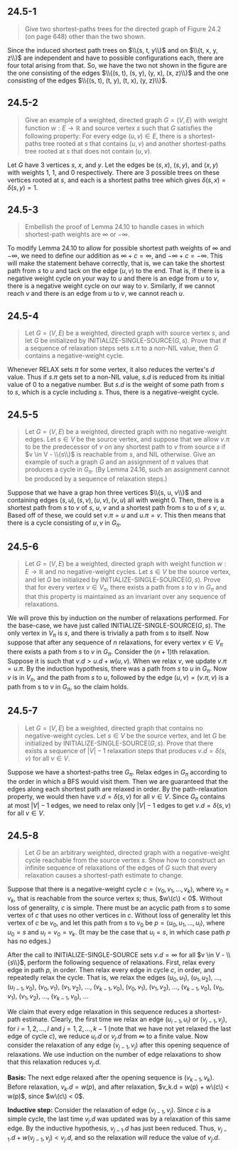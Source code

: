 ## 24.5-1

> Give two shortest-paths trees for the directed graph of Figure 24.2 (on page 648) other than the two shown.

Since the induced shortest path trees on $\\{s, t, y\\}$ and on $\\{t, x, y, z\\}$ are independent and have to possible configurations each, there are four total arising from that. So, we have the two not shown in the figure are the one consisting of the edges $\\{(s, t), (s, y), (y, x), (x, z)\\}$ and the one consisting of the edges $\\{(s, t), (t, y), (t, x), (y, z)\\}$.

## 24.5-2

> Give an example of a weighted, directed graph $G = (V, E)$ with weight function $w: E \rightarrow \mathbb R$ and source vertex $s$ such that $G$ satisfies the following property: For every edge $(u, v) \in E$, there is a shortest-paths tree rooted at $s$ that contains $(u, v)$ and another shortest-paths tree rooted at $s$ that does not contain $(u, v)$.

Let $G$ have $3$ vertices $s$, $x$, and $y$. Let the edges be $(s, x)$, $(s, y)$, and $(x, y)$ with weights $1$, $1$, and $0$ respectively. There are $3$ possible trees on these vertices rooted at $s$, and each is a shortest paths tree which gives $\delta(s, x) = \delta(s, y) = 1$.

## 24.5-3

> Embellish the proof of Lemma 24.10 to handle cases in which shortest-path weights are $\infty$ or $-\infty$.

To modify Lemma 24.10 to allow for possible shortest path weights of $\infty$ and $-\infty$, we need to define our addition as $\infty + c = \infty$, and $-\infty + c = -\infty$. This will make the statement behave correctly, that is, we can take the shortest path from $s$ to $u$ and tack on the edge $(u, v)$ to the end. That is, if there is a negative weight cycle on your way to $u$ and there is an edge from $u$ to $v$, there is a negative weight cycle on our way to $v$. Similarly, if we cannot reach $v$ and there is an edge from $u$ to $v$, we cannot reach $u$.

## 24.5-4

> Let $G = (V, E)$ be a weighted, directed graph with source vertex $s$, and let $G$ be initialized by $\text{INITIALIZE-SINGLE-SOURCE}(G, s)$. Prove that if a sequence of relaxation steps sets $s.\pi$ to a non-$\text{NIL}$ value, then $G$ contains a negative-weight cycle.

Whenever $\text{RELAX}$ sets $\pi$ for some vertex, it also reduces the vertex's $d$ value. Thus if $s.\pi$ gets set to a non-$\text{NIL}$ value, $s.d$ is reduced from its initial value of $0$ to a negative number. But $s.d$ is the weight of some path from $s$ to $s$, which is a cycle including $s$. Thus, there is a negative-weight cycle.

## 24.5-5

> Let $G = (V, E)$ be a weighted, directed graph with no negative-weight edges. Let $s \in V$ be the source vertex, and suppose that we allow $v.\pi$ to be the predecessor of $v$ on any shortest path to $v$ from source $s$ if $v \in V - \\{s\\}$ is reachable from $s$, and $\text{NIL}$ otherwise. Give an example of such a graph $G$ and an assignment of $\pi$ values that produces a cycle in $G_\pi$. (By Lemma 24.16, such an assignment cannot be produced by a sequence of relaxation steps.)

Suppose that we have a grap hon three vertices $\\{s, u, v\\}$ and containing edges $(s, u), (s, v), (u, v), (v, u)$ all with weight $0$. Then, there is a shortest path from $s$ to $v$ of $s$, $u$, $v$ and a shortest path from $s$ to $u$ of $s$ $v$, $u$. Based off of these, we could set $v.\pi = u$ and $u.\pi = v$. This then means that there is a cycle consisting of $u, v$ in $G_\pi$.

## 24.5-6

> Let $G = (V, E)$ be a weighted, directed graph with weight function $w: E \rightarrow \mathbb R$ and no negative-weight cycles. Let $s \in V$ be the source vertex, and let $G$ be initialized by $\text{INITIALIZE-SINGLE-SOURCE}(G, s)$. Prove that for every vertex $v \in V_\pi$, there exists a path from $s$ to $v$ in $G_\pi$ and that this property is maintained as an invariant over any sequence of relaxations.

We will prove this by induction on the number of relaxations performed. For the base-case, we have just called $\text{INITIALIZE-SINGLE-SOURCE}(G, s)$. The only vertex in $V_\pi$ is $s$, and there is trivially a path from $s$ to itself. Now suppose that after any sequence of $n$ relaxations, for every vertex $v \in V_\pi$ there exists a path from $s$ to $v$ in $G_\pi$. Consider the $(n + 1)$th relaxation. Suppose it is such that $v.d > u.d + w(u, v)$. When we relax $v$, we update $v.\pi = u.\pi$. By the induction hypothesis, there was a path from $s$ to $u$ in $G_\pi$. Now $v$ is in $V_\pi$, and the path from $s$ to $u$, followed by the edge $(u,v) = (v.\pi, v)$ is a path from s to $v$ in $G_\pi$, so the claim holds.

## 24.5-7

> Let $G = (V, E)$ be a weighted, directed graph that contains no negative-weight cycles. Let $s \in V$ be the source vertex, and let $G$ be initialized by $\text{INITIALIZE-SINGLE-SOURCE}(G, s)$. Prove that there exists a sequence of $|V| - 1$ relaxation steps that produces $v.d = \delta(s, v)$ for all $v \in V$.

Suppose we have a shortest-paths tree $G_\pi$. Relax edges in $G_\pi$ according to the order in which a BFS would visit them. Then we are guaranteed that the edges along each shortest path are relaxed in order. By the path-relaxation property, we would then have $v.d = \delta(s, v)$ for all $v \in V$. Since $G_\pi$ contains at most $|V| - 1$ edges, we need to relax only $|V| - 1$ edges to get $v.d = \delta(s, v)$ for all $v \in V$.

## 24.5-8

> Let $G$ be an arbitrary weighted, directed graph with a negative-weight cycle reachable from the source vertex $s$. Show how to construct an infinite sequence of relaxations of the edges of $G$ such that every relaxation causes a shortest-path estimate to change.

Suppose that there is a negative-weight cycle $c = \langle v_0, v_1, \ldots, v_k \rangle$, where $v_0 = v_k$, that is reachable from the source vertex $s$; thus, $w\(c\) < 0$. Without loss of generality, $c$ is simple. There must be an acyclic path from $s$ to some vertex of $c$ that uses no other vertices in $c$. Without loss of generality let this vertex of $c$ be $v_0$, and let this path from $s$ to $v_0$ be $p = \langle u_0, u_1, \ldots, u_l \rangle$, where $u_0 = s$ and $u_l = v_0 = v_k$. (It may be the case that $u_l = s$, in which case path $p$ has no edges.) 

After the call to $\text{INITIALIZE-SINGLE-SOURCE}$ sets $v.d = \infty$ for all $v \in V - \\{s\\}$, perform the following sequence of relaxations. First, relax every edge in path $p$, in order. Then relax every edge in cycle $c$, in order, and repeatedly relax the cycle. That is, we relax the edges $(u_0, u_1)$, $(u_1, u_2)$, $\ldots$, $(u_{l - 1}, v_0)$, $(v_0, v_1)$, $(v_1, v_2)$, $\ldots$, $(v_{k - 1}, v_0)$, $(v_0, v_1)$, $(v_1, v_2)$, $\ldots$, $(v_{k - 1}, v_0)$, $(v_0, v_1)$, $(v_1, v_2)$, $\ldots$, $(v_{k - 1}, v_0)$, $\ldots$

We claim that every edge relaxation in this sequence reduces a shortest-path estimate. Clearly, the first time we relax an edge $(u_{i - 1}, u_i)$ or $(v_{j - 1}, v_j)$, for $i = 1, 2, \ldots, l$ and $j = 1, 2, \ldots, k - 1$ (note that we have not yet relaxed the last edge of cycle $c$), we reduce $u_i.d$ or $v_j.d$ from $\infty$ to a finite value. Now consider the relaxation of any edge $(v_{j - 1}, v_j)$ after this opening sequence of relaxations. We use induction on the number of edge relaxations to show that this relaxation reduces $v_j.d$.

**Basis:** The next edge relaxed after the opening sequence is $(v_{k - 1}, v_k)$. Before relaxation, $v_k.d = w(p)$, and after relaxation, $v_k.d = w(p) + w\(c\) < w(p)$, since $w\(c\) < 0$.

**Inductive step:** Consider the relaxation of edge $(v_{j - 1}, v_j)$. Since $c$ is a simple cycle, the last time $v_j.d$ was updated was by a relaxation of this same edge. By the inductive hypothesis, $v_{j - 1}.d$ has just been reduced. Thus, $v_{j - 1}.d + w(v_{j - 1}, v_j) < v_j.d$, and so the relaxation will reduce the value of $v_j.d$.
